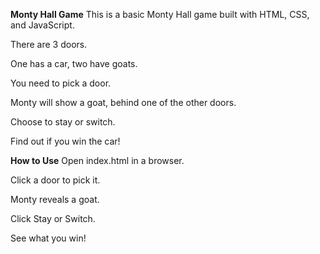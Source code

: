 **Monty Hall Game**
This is a basic Monty Hall game built with HTML, CSS, and JavaScript.

There are 3 doors.

One has a car, two have goats.

You need to pick a door.

Monty will show a goat, behind one of the other doors.

Choose to stay or switch.

Find out if you win the car!

**How to Use**
Open index.html in a browser.

Click a door to pick it.

Monty reveals a goat.

Click Stay or Switch.

See what you win!

